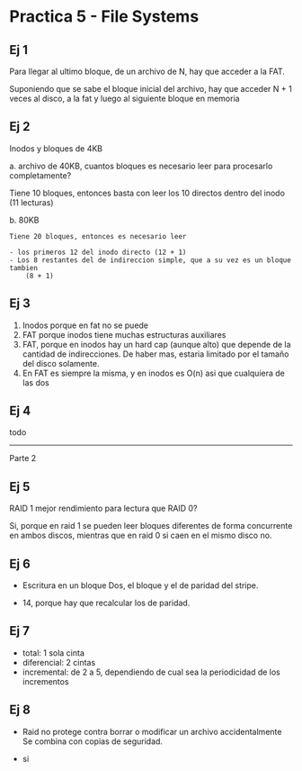 # Practica 5 - File Systems

## Ej 1

Para llegar al ultimo bloque, de un archivo de N, hay que acceder a la FAT.

Suponiendo que se sabe el bloque inicial del archivo, hay que acceder N + 1 veces
al disco, a la fat y luego al siguiente bloque en memoria

## Ej 2

Inodos y bloques de 4KB

a. archivo de 40KB, cuantos bloques es necesario leer para procesarlo
   completamente?

   Tiene 10 bloques, entonces basta con leer los 10 directos dentro del inodo
   (11 lecturas)

b. 80KB

    Tiene 20 bloques, entonces es necesario leer
    
    - los primeros 12 del inodo directo (12 + 1)
    - Los 8 restantes del de indireccion simple, que a su vez es un bloque tambien
        (8 + 1)

## Ej 3

1. Inodos porque en fat no se puede
2. FAT porque inodos tiene muchas estructuras auxiliares
3. FAT, porque en inodos hay un hard cap (aunque alto) que depende de la
   cantidad de indirecciones. De haber mas, estaria limitado por el tamaño del
   disco solamente.
4. En FAT es siempre la misma, y en inodos es O(n) asi que cualquiera de las dos

## Ej 4

todo

--------

Parte 2

## Ej 5

RAID 1 mejor rendimiento para lectura que RAID 0?

Si, porque en raid 1 se pueden leer bloques diferentes de forma concurrente en
ambos discos, mientras que en raid 0 si caen en el mismo disco no.

## Ej 6

- Escritura en un bloque
  Dos, el bloque y el de paridad del stripe.

- 14, porque hay que recalcular los de paridad.

## Ej 7

- total: 1 sola cinta
- diferencial: 2 cintas
- incremental: de 2 a 5, dependiendo de cual sea la periodicidad de los
  incrementos

## Ej 8

- Raid no protege contra borrar o modificar un archivo accidentalmente
  Se combina con copias de seguridad.

- si
